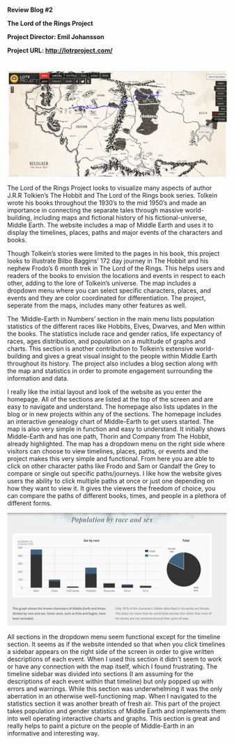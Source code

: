 #
**Review Blog #2**

**The Lord of the Rings Project**

**Project Director: Emil Johansson**

**Project URL: http://lotrproject.com/**
#

![Main Page](https://github.com/jackbernhardt/jack-bernhardt-CNU/blob/0ed9d4fbe471ada60066f990712346578916b847/images2/Capture.PNG)


The Lord of the Rings Project looks to visualize many aspects of author J.R.R Tolkien’s The Hobbit and The Lord of the Rings book series. Tolkein wrote his books throughout the 1930’s to the mid 1950’s and made an importance in connecting the separate tales through massive world-building, including maps and fictional history of his fictional-universe, Middle Earth. The website includes a map of Middle Earth and uses it to display the timelines, places, paths and major events of the characters and books.

Though Tolkein’s stories were limited to the pages in his book, this project looks to illustrate Bilbo Baggins’ 172 day journey in The Hobbit and his nephew Frodo’s 6 month trek in The Lord of the Rings. This helps users and readers of the books to envision the locations and events in respect to each other, adding to the lore of Tolkein’s universe. The map includes a dropdown menu where you can select specific characters, places, and events and they are color coordinated for differentiation. The project, seperate from the maps, includes many other features as well. 

The ‘Middle-Earth in Numbers’ section in the main menu lists population statistics of the different races like Hobbits, Elves, Dwarves, and Men within the books. The statistics include race and gender ratios, life expectancy of races, ages distribution, and population on a multitude of graphs and charts. This section is another contribution to Tolkein’s extensive world-building and gives a great visual insight to the people within Middle Earth throughout its history. The project also includes a blog section along with the map and statistics in order to promote engagement surrounding the information and data.

I really like the initial layout and look of the website as you enter the homepage. All of the sections are listed at the top of the screen and are easy to navigate and understand. The homepage also lists updates in the blog or in new projects within any of the sections. The homepage includes an interactive genealogy chart of Middle-Earth to get users started. The map is also very simple in function and easy to understand. It initially shows Middle-Earth and has one path, Thorin and Company from The Hobbit, already highlighted. The map has a dropdown menu on the right side where visitors can choose to view timelines, places, paths, or events and the project makes this very simple and functional. From here you are able to click on other character paths like Frodo and Sam or Gandalf the Grey to compare or single out specific paths/journeys. I like how the website gives users the ability to click multiple paths at once or just one depending on how they want to view it. It gives the viewers the freedom of choice, you can compare the paths of different books, times, and people in a plethora of different forms.

![Middle-Earth in Numbers](https://github.com/jackbernhardt/jack-bernhardt-CNU/blob/0ed9d4fbe471ada60066f990712346578916b847/images2/hobbit.PNG)

All sections in the dropdown menu seem functional except for the timeline section. It seems as if the website intended so that when you click timelines a sidebar appears on the right side of the screen in order to give written descriptions of each event. When I used this section it didn't seem to work or have any connection with the map itself, which I found frustrating. The timeline sidebar was divided into sections (I am assuming for the descriptions of each event within that timeline) but only popped up with errors and warnings. While this section was underwhelming it was the only aberration in an otherwise well-functioning map. When I navigated to the statistics section it was another breath of fresh air. This part of the project takes population and gender statistics of Middle Earth and implements them into well operating interactive charts and graphs. This section is great and really helps to paint a picture on the people of Middle-Earth in an informative and interesting way. 
